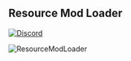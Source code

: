 ## Resource Mod Loader
[![Discord](https://img.shields.io/discord/1189950517179330612.svg?color=%237289da&label=Discord&logo=discord&logoColor=%237289da)](https://discord.gg/HehwZApQXK)

![ResourceModLoader](https://count.getloli.com/get/@ResourceModLoader?theme=gelbooru)
